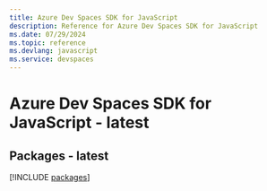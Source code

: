 ```yaml
---
title: Azure Dev Spaces SDK for JavaScript
description: Reference for Azure Dev Spaces SDK for JavaScript
ms.date: 07/29/2024
ms.topic: reference
ms.devlang: javascript
ms.service: devspaces
---
```

# Azure Dev Spaces SDK for JavaScript - latest
## Packages - latest
[!INCLUDE [packages](dev-spaces-index.md)]